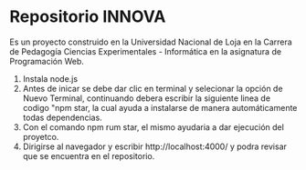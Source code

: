 # Repositorio INNOVA
Es un proyecto construido en la Universidad Nacional de Loja en la Carrera de Pedagogía Ciencias Experimentales - Informática en la asignatura de Programación Web. 
1. Instala node.js 
2. Antes de inicar se debe dar clic en terminal y selecionar la opción de Nuevo Terminal, continuando debera escribir la siguiente linea de codigo "npm star, la cual ayuda a instalarse de manera automáticamente todas dependencias. 
3. Con el comando npm rum star, el mismo ayudaria a dar ejecución del proyetco. 
4. Dirigirse al navegador y escribir http://localhost:4000/ y podra revisar que se encuentra en el repositorio. 